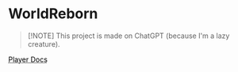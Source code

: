 # WorldReborn

> [!NOTE] This project is made on ChatGPT (because I'm a lazy creature).

<a href="https://tinytosha.gitbook.io/worldreborn-plr" style="color: black; text-decoration: underline;text-decoration-style: dotted;">Player Docs</a>
